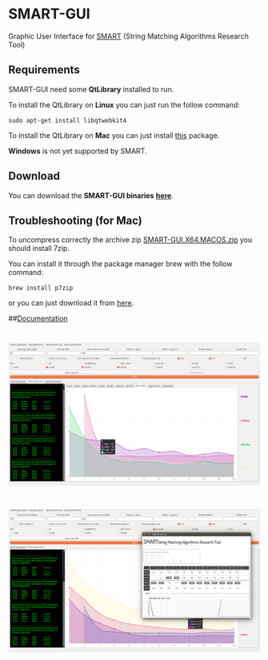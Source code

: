 # SMART-GUI
Graphic User Interface for [SMART](http://www.dmi.unict.it/~faro/smart/index.php) (String Matching Algorithms Research Tool)

## Requirements

SMART-GUI need some **QtLibrary** installed to run.

To install the QtLibrary on **Linux** you can just run the follow command:
```
sudo apt-get install libqtwebkit4
```

To install the QtLibrary on **Mac** you can just install [this](https://dl.dropboxusercontent.com/u/2314785/Qt_libraries.pkg.zip) package. 

**Windows** is not  yet supported by SMART.


## Download

You can download the **SMART-GUI binaries** **[here](https://github.com/smart-tool/smart-gui/releases)**.


## Troubleshooting (for Mac)

To uncompress correctly the archive zip [SMART-GUI.X64.MACOS.zip](https://github.com/smart-tool/smart-gui/releases/download/1.0.0/SMART-GUI.X64.MACOS.zip) you should install 7zip.

You can install it through the package manager brew with the follow command:
```
brew install p7zip 
```

or you can just download it from [here](http://www.updatestar.com/directdownload/7zx/2188433).


##[Documentation](http://www.dmi.unict.it/~faro/smart/howto.php)

# ![SMART-GUI](https://raw.githubusercontent.com/Helias/SMART-GUI/master/SMART.png)

# ![SMART-GUI](https://raw.githubusercontent.com/Helias/SMART-GUI/master/SMARTstats.png)

